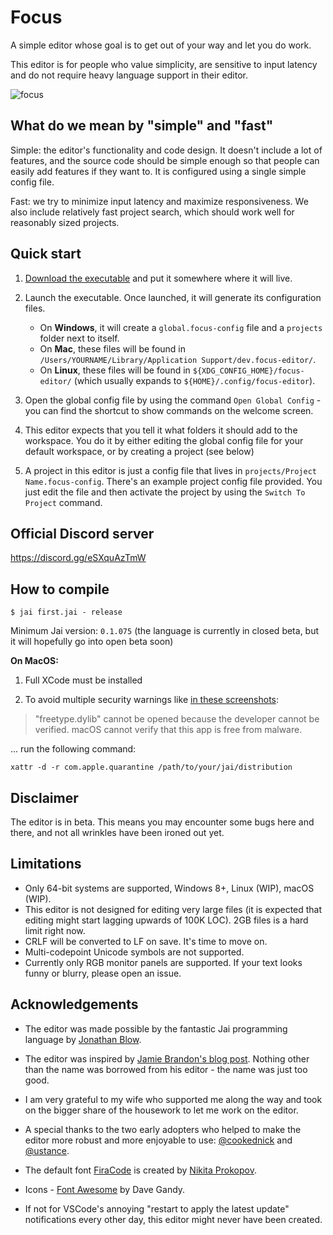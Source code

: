 # Focus

A simple editor whose goal is to get out of your way and let you do work.

This editor is for people who value simplicity, are sensitive to input latency and do not require heavy language support in their editor.

![focus](https://user-images.githubusercontent.com/119373822/236081314-45d53952-7a6c-4d6b-8773-e5b49d1dbdab.gif)


## What do we mean by "simple" and "fast"

Simple: the editor's functionality and code design. It doesn't include a lot of features, and the source code should be simple enough so that people can easily add features if they want to. It is configured using a single simple config file.

Fast: we try to minimize input latency and maximize responsiveness. We also include relatively fast project search, which should work well for reasonably sized projects.


## Quick start

1. [Download the executable](https://github.com/focus-editor/focus/releases) and put it somewhere where it will live.

2. Launch the executable. Once launched, it will generate its configuration files.
    * On **Windows**, it will create a `global.focus-config` file and a `projects` folder next to itself.
    * On **Mac**, these files will be found in `/Users/YOURNAME/Library/Application Support/dev.focus-editor/`.
    * On **Linux**, these files will be found in `${XDG_CONFIG_HOME}/focus-editor/` (which usually expands to `${HOME}/.config/focus-editor`).

3. Open the global config file by using the command `Open Global Config` - you can find the shortcut to show commands on the welcome screen.

4. This editor expects that you tell it what folders it should add to the workspace. You do it by either editing the global config file for your default workspace, or by creating a project (see below)

5. A project in this editor is just a config file that lives in `projects/Project Name.focus-config`. There's an example project config file provided. You just edit the file and then activate the project by using the `Switch To Project` command.


## Official Discord server

https://discord.gg/eSXquAzTmW


## How to compile

`$ jai first.jai - release`

Minimum Jai version: `0.1.075` (the language is currently in closed beta, but it will hopefully go into open beta soon)

**On MacOS:**

1. Full XCode must be installed

2. To avoid multiple security warnings like [in these screenshots](https://github.com/focus-editor/focus/issues/6#issuecomment-1531240978):
> "freetype.dylib" cannot be opened because the developer cannot be verified. macOS cannot verify that this app is free from malware.

... run the following command:

`xattr -d -r com.apple.quarantine /path/to/your/jai/distribution`


## Disclaimer

The editor is in beta. This means you may encounter some bugs here and there, and not all wrinkles have been ironed out yet.


## Limitations

- Only 64-bit systems are supported, Windows 8+, Linux (WIP), macOS (WIP).
- This editor is not designed for editing very large files (it is expected that editing might start lagging upwards of 100K LOC). 2GB files is a hard limit right now.
- CRLF will be converted to LF on save. It's time to move on.
- Multi-codepoint Unicode symbols are not supported.
- Currently only RGB monitor panels are supported. If your text looks funny or blurry, please open an issue.


## Acknowledgements

- The editor was made possible by the fantastic Jai programming language by [Jonathan Blow](https://en.wikipedia.org/wiki/Jonathan_Blow).

- The editor was inspired by [Jamie Brandon's blog post](https://www.scattered-thoughts.net/writing/focus-intro/). Nothing other than the name was borrowed from his editor - the name was just too good.

- I am very grateful to my wife who supported me along the way and took on the bigger share of the housework to let me work on the editor.

- A special thanks to the two early adopters who helped to make the editor more robust and more enjoyable to use: [@cookednick](https://github.com/cookednick) and [@ustance](https://github.com/ustance).

- The default font [FiraCode](https://github.com/tonsky/FiraCode) is created by [Nikita Prokopov](https://github.com/tonsky).

- Icons - [Font Awesome](http://fontawesome.io) by Dave Gandy.

- If not for VSCode's annoying "restart to apply the latest update" notifications every other day, this editor might never have been created.
